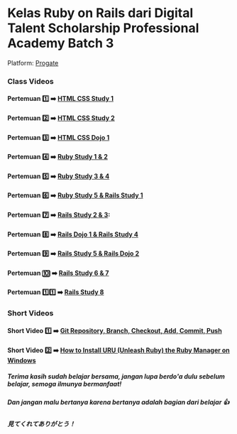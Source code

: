 # Kelas Ruby on Rails dari Digital Talent Scholarship Professional Academy Batch 3
Platform: [Progate](http://progate.com)

### Class Videos
#### Pertemuan :one: :arrow_right: [HTML CSS Study 1]
#### Pertemuan :two: :arrow_right: [HTML CSS Study 2]
#### Pertemuan :three: :arrow_right: [HTML CSS Dojo 1](https://youtu.be/o0a6-a2CNO8)
#### Pertemuan :four: :arrow_right: [Ruby Study 1 & 2]
#### Pertemuan :five: :arrow_right: [Ruby Study 3 & 4]
#### Pertemuan :six: :arrow_right: [Ruby Study 5 & Rails Study 1]
#### Pertemuan :seven: :arrow_right: [Rails Study 2 & 3]:
#### Pertemuan :eight: :arrow_right: [Rails Dojo 1 & Rails Study 4]
#### Pertemuan :nine: :arrow_right: [Rails Study 5 & Rails Dojo 2]
#### Pertemuan :keycap_ten: :arrow_right: [Rails Study 6 & 7]
#### Pertemuan 1️⃣1️⃣ :arrow_right: [Rails Study 8]

### Short Videos
#### Short Video :one: :arrow_right: [Git Repository, Branch, Checkout, Add, Commit, Push]
#### Short Video :two: :arrow_right: [How to Install URU (Unleash Ruby) the Ruby Manager on Windows]


##### Terima kasih sudah belajar bersama, jangan lupa berdo'a dulu sebelum belajar, semoga ilmunya bermanfaat!
##### Dan jangan malu bertanya karena bertanya adalah bagian dari belajar :thumbsup: 

##### 見てくれてありがとう！

[HTML CSS Study 1]: https://youtu.be/-SYPcpgSvfs
[HTML CSS Study 2]: https://youtu.be/P0m_GXaIUEU
[Ruby Study 1 & 2]: https://youtu.be/j-xPsutXW2c
[Ruby Study 3 & 4]: https://youtu.be/AwZLflZSfe8
[Ruby Study 5 & Rails Study 1]: https://youtu.be/7ZAVrtolRB0
[Rails Study 2 & 3]: https://youtu.be/vXmWLOc4gDo
[Rails Dojo 1 & Rails Study 4]: https://youtu.be/Ubrhk2CQL5s 
[Rails Study 5 & Rails Dojo 2]: https://youtu.be/di2cLwKHjys 
[Rails Study 6 & 7]: https://youtu.be/EGn1EIZOu70 
[Rails Study 8]: https://youtu.be/0dZMkELXbEY 

[Git Repository, Branch, Checkout, Add, Commit, Push]: https://youtu.be/vYORE6TU6E0
[How to Install URU (Unleash Ruby) the Ruby Manager on Windows]: https://youtu.be/OgxltXGV3Wk
